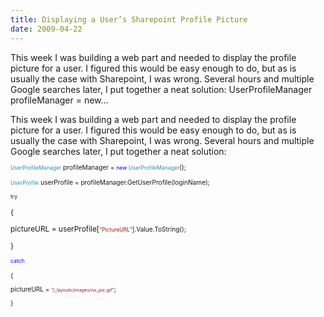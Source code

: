 ```yaml
---
title: Displaying a User’s Sharepoint Profile Picture
date: 2009-04-22
---
```


This week I was building a web part and needed to display the profile picture for a user. I figured this would be easy enough to do, but as is usually the case with Sharepoint, I was wrong. Several hours and multiple Google searches later, I put together a neat solution: UserProfileManager profileManager = new…


<!-- end -->

<div>This week I was building a web part and needed to display the profile picture for a user.  I figured this would be easy enough to do, but as is usually the case with Sharepoint, I was wrong.  Several hours and multiple Google searches later, I put together a neat solution:</div>
<div> </div>
<div><span style="font-size:85%;"> 

</span><span style="color: rgb(43, 145, 175);font-size:85%;"><span style="color: rgb(43, 145, 175);font-size:85%;">UserProfileManager</span></span><span style="font-size:85%;"> profileManager = </span><span style="color: rgb(51, 51, 51);font-size:85%;"><span style="color: rgb(0, 0, 255);font-size:85%;">new</span></span><span style="color: rgb(51, 51, 51);font-size:85%;"> </span><span style="color: rgb(43, 145, 175);font-size:85%;"><span style="color: rgb(43, 145, 175);font-size:85%;">UserProfileManager</span></span><span style="font-size:85%;">();</span> 

<span style="color: rgb(43, 145, 175);font-size:85%;"><span style="color: rgb(43, 145, 175);font-size:85%;">UserProfile</span></span><span style="font-size:85%;"> userProfile = profileManager.GetUserProfile(loginName);</span>

<span style="color: rgb(0, 0, 0);font-size:85%;"><span style="color: rgb(0, 0, 255);font-size:85%;">try</span></span><span style="font-size:85%;"> </span>

{

pictureURL = userProfile[<span style="color: rgb(163, 21, 21);font-size:85%;"><span style="color: rgb(163, 21, 21);font-size:85%;">“PictureURL”</span></span><span style="font-size:85%;">].Value.ToString();</span>

}

<span style="color: rgb(0, 0, 255);font-size:85%;"><span style="color: rgb(0, 0, 255);font-size:85%;">catch</span></span>

<span style="font-size:85%;"> 

{

pictureURL = <span style="color: rgb(163, 21, 21);font-size:85%;"><span style="color: rgb(163, 21, 21);font-size:85%;">“/_layouts/images/no_pic.gif”</span></span>; 

</span><span style="font-size:85%;">

}

</span></div>

